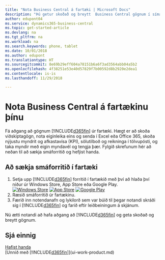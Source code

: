 ```yaml
---
title: "Nota Business Central á fartæki | Microsoft Docs"
description: "Þú getur skoðað og breytt  Business Central gögnum í símanum þínum eða spjaldtölvu."
author: edupont04
ms.service: dynamics365-business-central
ms.topic: get-started-article
ms.devlang: na
ms.tgt_pltfrm: na
ms.workload: na
ms.search.keywords: phone, tablet
ms.date: 10/01/2018
ms.author: edupont
ms.translationtype: HT
ms.sourcegitcommit: 8e69b29eff604a78151b6a6f3ad3564abb04a5b2
ms.openlocfilehash: 4f38251e53e40d57829f7b00592d8b2920e2dea1
ms.contentlocale: is-is
ms.lasthandoff: 11/29/2018

---
```


# <a name="getting-business-central-on-your-mobile-device"></a>Nota Business Central á fartækinu þínu
Fá aðgang að gögnum [!INCLUDE[d365fin](includes/d365fin_md.md)] úr fartæki. Hægt er að skoða viðskiptagögn, nota eiginleika eins og senda í Excel eða Office 365, skoða nýjustu myndrit og afkastavísa (KPI), sölutilboð og reikninga í tölvupósti, og taka myndir með eigin myndavél og tengja þær. Fylgið skrefunum hér að neðan til að sækja smáforritið og hefjist handa.

## <a name="to-get-the-app-on-my-mobile-device"></a>Að sækja smáforritið í fartæki
1. Setja upp [!INCLUDE[d365fin](includes/d365fin_md.md)] forritið í fartækið með því að hlaða því niður úr Windows Store, App Store eða Google Play.  
[![Windows Store](./media/install-mobile-app/windowsstore.png)](https://go.microsoft.com/fwlink/?LinkId=734848)
[![App Store](./media/install-mobile-app/appstore.png)](https://go.microsoft.com/fwlink/?LinkId=734847) [![Google Play](./media/install-mobile-app/googleplay.png)](https://go.microsoft.com/fwlink/?LinkId=734849)  
2. Ræsið smáforritið úr fartækinu.
3. Færið inn notendanafn og lykilorð sem var búið til þegar notandi skráði sig í [!INCLUDE[d365fin](includes/d365fin_md.md)] og farið eftir leiðbeiningum á skjánum.

Nú ætti notandi að hafa aðgang að [!INCLUDE[d365fin](includes/d365fin_md.md)] og geta skoðað og breytt gögnum.

## <a name="see-also"></a>Sjá einnig
[Hafist handa](product-get-started.md)  
[Unnið með [!INCLUDE[d365fin](includes/d365fin_md.md)]](ui-work-product.md)  

